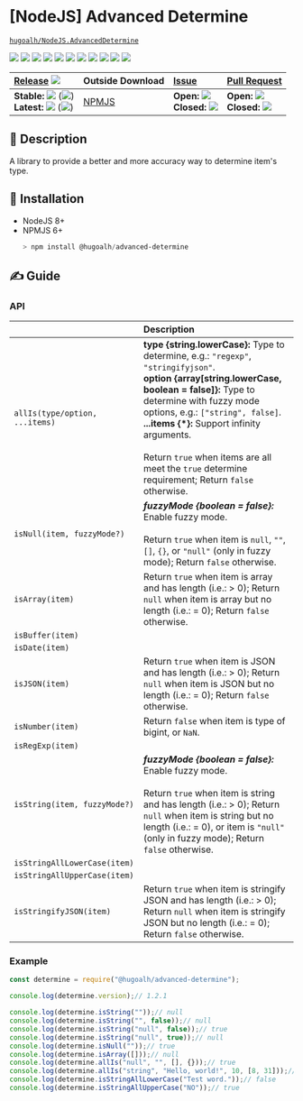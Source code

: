 # [NodeJS] Advanced Determine

[`hugoalh/NodeJS.AdvancedDetermine`](https://github.com/hugoalh/NodeJS.AdvancedDetermine)

[![](https://img.shields.io/github/contributors/hugoalh/NodeJS.AdvancedDetermine?style=flat-square&logo=github)](https://github.com/hugoalh/NodeJS.AdvancedDetermine/graphs/contributors)
[![](https://img.shields.io/github/license/hugoalh/NodeJS.AdvancedDetermine?style=flat-square&logo=github)](https://github.com/hugoalh/NodeJS.AdvancedDetermine/blob/master/LICENSE.md)
![](https://img.shields.io/github/languages/count/hugoalh/NodeJS.AdvancedDetermine?style=flat-square&logo=github)
![](https://img.shields.io/github/languages/top/hugoalh/NodeJS.AdvancedDetermine?style=flat-square&logo=github)
![](https://img.shields.io/github/repo-size/hugoalh/NodeJS.AdvancedDetermine?style=flat-square&logo=github)
![](https://img.shields.io/github/languages/code-size/hugoalh/NodeJS.AdvancedDetermine?style=flat-square&logo=github)
![](https://img.shields.io/github/watchers/hugoalh/NodeJS.AdvancedDetermine?style=flat-square&logo=github)
![](https://img.shields.io/github/stars/hugoalh/NodeJS.AdvancedDetermine?style=flat-square&logo=github)
![](https://img.shields.io/github/forks/hugoalh/NodeJS.AdvancedDetermine?style=flat-square&logo=github)
[![](https://img.shields.io/lgtm/alerts/g/hugoalh/NodeJS.AdvancedDetermine.svg?style=flat-square&logo=lgtm&label=%20)](https://lgtm.com/projects/g/hugoalh/NodeJS.AdvancedDetermine/alerts)
[![](https://img.shields.io/lgtm/grade/javascript/g/hugoalh/NodeJS.AdvancedDetermine.svg?style=flat-square&logo=lgtm)](https://lgtm.com/projects/g/hugoalh/NodeJS.AdvancedDetermine/context:javascript)

| **[Release](https://github.com/hugoalh/NodeJS.AdvancedDetermine/releases)** ![](https://img.shields.io/github/downloads/hugoalh/NodeJS.AdvancedDetermine/total?style=flat-square&color=000000&label=%20) | **Outside Download**  | **[Issue](https://github.com/hugoalh/NodeJS.AdvancedDetermine/issues?q=is%3Aissue)** | **[Pull Request](https://github.com/hugoalh/NodeJS.AdvancedDetermine/pulls?q=is%3Apr)** |
|:----|:----|:----|:----|
| **Stable:** ![](https://img.shields.io/github/release/hugoalh/NodeJS.AdvancedDetermine?sort=semver&style=flat-square&color=000000&label=%20) (![](https://img.shields.io/github/release-date/hugoalh/NodeJS.AdvancedDetermine?style=flat-square&color=000000&label=%20))<br />**Latest:** ![](https://img.shields.io/github/release/hugoalh/NodeJS.AdvancedDetermine?include_prereleases&sort=semver&style=flat-square&color=000000&label=%20) (![](https://img.shields.io/github/release-date-pre/hugoalh/NodeJS.AdvancedDetermine?style=flat-square&color=000000&label=%20)) | [NPMJS](https://www.npmjs.com/package/@hugoalh/advanced-determine) | **Open:** ![](https://img.shields.io/github/issues-raw/hugoalh/NodeJS.AdvancedDetermine?style=flat-square&color=000000&label=%20)<br />**Closed:** ![](https://img.shields.io/github/issues-closed-raw/hugoalh/NodeJS.AdvancedDetermine?style=flat-square&color=000000&label=%20) | **Open:** ![](https://img.shields.io/github/issues-pr-raw/hugoalh/NodeJS.AdvancedDetermine?style=flat-square&color=000000&label=%20)<br />**Closed:** ![](https://img.shields.io/github/issues-pr-closed-raw/hugoalh/NodeJS.AdvancedDetermine?style=flat-square&color=000000&label=%20) |

## 📜 Description

A library to provide a better and more accuracy way to determine item's type.

## 💽 Installation

- NodeJS 8+
- NPMJS 6+
  ```powershell
  > npm install @hugoalh/advanced-determine
  ```

## ✍ Guide

### API

|  | **Description** |
|:----|:----|
| `allIs(type/option, ...items)` | **type {string.lowerCase}:** Type to determine, e.g.: `"regexp"`, `"stringifyjson"`.<br />**option {array[string.lowerCase, boolean = false]}:** Type to determine with fuzzy mode options, e.g.: `["string", false]`.<br />**...items {\*}:** Support infinity arguments.<br /><br />Return `true` when items are all meet the `true` determine requirement; Return `false` otherwise. |
| `isNull(item, fuzzyMode?)` | ***fuzzyMode {boolean = false}:*** Enable fuzzy mode.<br /><br />Return `true` when item is `null`, `""`, `[]`, `{}`, or `"null"` (only in fuzzy mode); Return `false` otherwise. |
| `isArray(item)` | Return `true` when item is array and has length (i.e.: > 0); Return `null` when item is array but no length (i.e.: = 0); Return `false` otherwise. |
| `isBuffer(item)` |  |
| `isDate(item)` |  |
| `isJSON(item)` | Return `true` when item is JSON and has length (i.e.: > 0); Return `null` when item is JSON but no length (i.e.: = 0); Return `false` otherwise. |
| `isNumber(item)` | Return `false` when item is type of bigint, or `NaN`. |
| `isRegExp(item)` |  |
| `isString(item, fuzzyMode?)` | ***fuzzyMode {boolean = false}:*** Enable fuzzy mode.<br /><br />Return `true` when item is string and has length (i.e.: > 0); Return `null` when item is string but no length (i.e.: = 0), or item is `"null"` (only in fuzzy mode); Return `false` otherwise. |
| `isStringAllLowerCase(item)` |  |
| `isStringAllUpperCase(item)` |  |
| `isStringifyJSON(item)` | Return `true` when item is stringify JSON and has length (i.e.: > 0); Return `null` when item is stringify JSON but no length (i.e.: = 0); Return `false` otherwise. |

### Example

```javascript
const determine = require("@hugoalh/advanced-determine");

console.log(determine.version);// 1.2.1

console.log(determine.isString(""));// null
console.log(determine.isString("", false));// null
console.log(determine.isString("null", false));// true
console.log(determine.isString("null", true));// null
console.log(determine.isNull(""));// true
console.log(determine.isArray([]));// null
console.log(determine.allIs("null", "", [], {}));// true
console.log(determine.allIs("string", "Hello, world!", 10, [8, 31]));// false
console.log(determine.isStringAllLowerCase("Test word."));// false
console.log(determine.isStringAllUpperCase("NO"));// true
```
